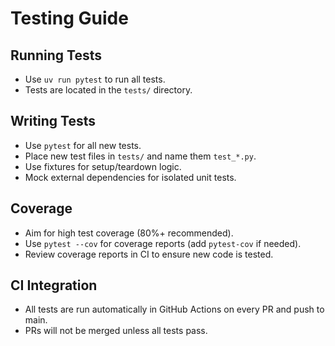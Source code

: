 # Testing Guide

## Running Tests
- Use `uv run pytest` to run all tests.
- Tests are located in the `tests/` directory.

## Writing Tests
- Use `pytest` for all new tests.
- Place new test files in `tests/` and name them `test_*.py`.
- Use fixtures for setup/teardown logic.
- Mock external dependencies for isolated unit tests.

## Coverage
- Aim for high test coverage (80%+ recommended).
- Use `pytest --cov` for coverage reports (add `pytest-cov` if needed).
- Review coverage reports in CI to ensure new code is tested.

## CI Integration
- All tests are run automatically in GitHub Actions on every PR and push to main.
- PRs will not be merged unless all tests pass.
